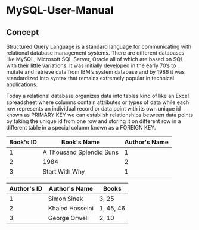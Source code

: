 # MySQL-User-Manual
## Concept 
Structured Query Language is a standard language for communicating with relational 
database management systems. There are different databases like MySQL, Microsoft SQL 
Server, Oracle all of which are based on SQL with their little variations. It was 
initially developed in the early 70’s to mutate and retrieve data from IBM’s system 
database and by 1986 it was standardized into syntax that remains extremely popular 
in technical applications. 

Today a relational database organizes data into tables kind of like an Excel spreadsheet 
where columns contain attributes or types of data while each row represents an 
individual record or data point with its own unique id known as PRIMARY KEY we 
can establish relationships between data points by taking the unique id from one row 
and storing it on different row in a different table in a special column known as a 
FOREIGN KEY.

  

 | Book's ID | Book's Name | Author's Name |
 ---|---|---
 | 1 | A Thousand Splendid Suns | 1 |
 | 2 | 1984 | 2 |
 | 3 | Start With Why | 1 |
 
 | Author's ID | Author's Name |  Books |
 ---|---|---
 | 1 | Simon Sinek | 3, 25 |
 | 2 | Khaled Hosseini| 1, 45, 46 |
 | 3 | George Orwell | 2, 10 |
 
 